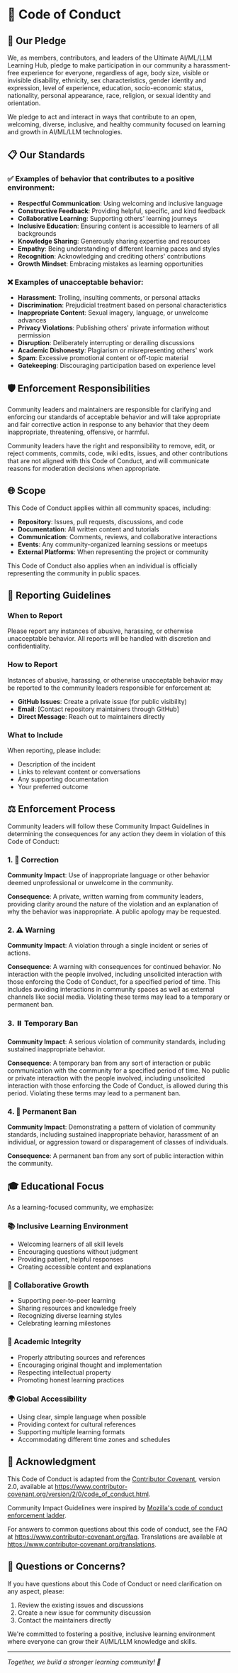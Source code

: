 # 📜 Code of Conduct

## 🌟 Our Pledge

We, as members, contributors, and leaders of the Ultimate AI/ML/LLM Learning Hub, pledge to make participation in our community a harassment-free experience for everyone, regardless of age, body size, visible or invisible disability, ethnicity, sex characteristics, gender identity and expression, level of experience, education, socio-economic status, nationality, personal appearance, race, religion, or sexual identity and orientation.

We pledge to act and interact in ways that contribute to an open, welcoming, diverse, inclusive, and healthy community focused on learning and growth in AI/ML/LLM technologies.

## 📋 Our Standards

### ✅ Examples of behavior that contributes to a positive environment:

- **Respectful Communication**: Using welcoming and inclusive language
- **Constructive Feedback**: Providing helpful, specific, and kind feedback
- **Collaborative Learning**: Supporting others' learning journeys
- **Inclusive Education**: Ensuring content is accessible to learners of all backgrounds
- **Knowledge Sharing**: Generously sharing expertise and resources
- **Empathy**: Being understanding of different learning paces and styles
- **Recognition**: Acknowledging and crediting others' contributions
- **Growth Mindset**: Embracing mistakes as learning opportunities

### ❌ Examples of unacceptable behavior:

- **Harassment**: Trolling, insulting comments, or personal attacks
- **Discrimination**: Prejudicial treatment based on personal characteristics
- **Inappropriate Content**: Sexual imagery, language, or unwelcome advances
- **Privacy Violations**: Publishing others' private information without permission
- **Disruption**: Deliberately interrupting or derailing discussions
- **Academic Dishonesty**: Plagiarism or misrepresenting others' work
- **Spam**: Excessive promotional content or off-topic material
- **Gatekeeping**: Discouraging participation based on experience level

## 🛡️ Enforcement Responsibilities

Community leaders and maintainers are responsible for clarifying and enforcing our standards of acceptable behavior and will take appropriate and fair corrective action in response to any behavior that they deem inappropriate, threatening, offensive, or harmful.

Community leaders have the right and responsibility to remove, edit, or reject comments, commits, code, wiki edits, issues, and other contributions that are not aligned with this Code of Conduct, and will communicate reasons for moderation decisions when appropriate.

## 🌐 Scope

This Code of Conduct applies within all community spaces, including:

- **Repository**: Issues, pull requests, discussions, and code
- **Documentation**: All written content and tutorials
- **Communication**: Comments, reviews, and collaborative interactions
- **Events**: Any community-organized learning sessions or meetups
- **External Platforms**: When representing the project or community

This Code of Conduct also applies when an individual is officially representing the community in public spaces.

## 📢 Reporting Guidelines

### When to Report

Please report any instances of abusive, harassing, or otherwise unacceptable behavior. All reports will be handled with discretion and confidentiality.

### How to Report

Instances of abusive, harassing, or otherwise unacceptable behavior may be reported to the community leaders responsible for enforcement at:

- **GitHub Issues**: Create a private issue (for public visibility)
- **Email**: [Contact repository maintainers through GitHub]
- **Direct Message**: Reach out to maintainers directly

### What to Include

When reporting, please include:
- Description of the incident
- Links to relevant content or conversations
- Any supporting documentation
- Your preferred outcome

## ⚖️ Enforcement Process

Community leaders will follow these Community Impact Guidelines in determining the consequences for any action they deem in violation of this Code of Conduct:

### 1. 📝 Correction

**Community Impact**: Use of inappropriate language or other behavior deemed unprofessional or unwelcome in the community.

**Consequence**: A private, written warning from community leaders, providing clarity around the nature of the violation and an explanation of why the behavior was inappropriate. A public apology may be requested.

### 2. ⚠️ Warning

**Community Impact**: A violation through a single incident or series of actions.

**Consequence**: A warning with consequences for continued behavior. No interaction with the people involved, including unsolicited interaction with those enforcing the Code of Conduct, for a specified period of time. This includes avoiding interactions in community spaces as well as external channels like social media. Violating these terms may lead to a temporary or permanent ban.

### 3. ⏸️ Temporary Ban

**Community Impact**: A serious violation of community standards, including sustained inappropriate behavior.

**Consequence**: A temporary ban from any sort of interaction or public communication with the community for a specified period of time. No public or private interaction with the people involved, including unsolicited interaction with those enforcing the Code of Conduct, is allowed during this period. Violating these terms may lead to a permanent ban.

### 4. 🚫 Permanent Ban

**Community Impact**: Demonstrating a pattern of violation of community standards, including sustained inappropriate behavior, harassment of an individual, or aggression toward or disparagement of classes of individuals.

**Consequence**: A permanent ban from any sort of public interaction within the community.

## 🎓 Educational Focus

As a learning-focused community, we emphasize:

### 📚 Inclusive Learning Environment
- Welcoming learners of all skill levels
- Encouraging questions without judgment
- Providing patient, helpful responses
- Creating accessible content and explanations

### 🤝 Collaborative Growth
- Supporting peer-to-peer learning
- Sharing resources and knowledge freely
- Recognizing diverse learning styles
- Celebrating learning milestones

### 🔬 Academic Integrity
- Properly attributing sources and references
- Encouraging original thought and implementation
- Respecting intellectual property
- Promoting honest learning practices

### 🌍 Global Accessibility
- Using clear, simple language when possible
- Providing context for cultural references
- Supporting multiple learning formats
- Accommodating different time zones and schedules

## 🙏 Acknowledgment

This Code of Conduct is adapted from the [Contributor Covenant](https://www.contributor-covenant.org), version 2.0, available at https://www.contributor-covenant.org/version/2/0/code_of_conduct.html.

Community Impact Guidelines were inspired by [Mozilla's code of conduct enforcement ladder](https://github.com/mozilla/diversity).

For answers to common questions about this code of conduct, see the FAQ at https://www.contributor-covenant.org/faq. Translations are available at https://www.contributor-covenant.org/translations.

## 💬 Questions or Concerns?

If you have questions about this Code of Conduct or need clarification on any aspect, please:

1. Review the existing issues and discussions
2. Create a new issue for community discussion
3. Contact the maintainers directly

We're committed to fostering a positive, inclusive learning environment where everyone can grow their AI/ML/LLM knowledge and skills.

---

*Together, we build a stronger learning community! 🚀*